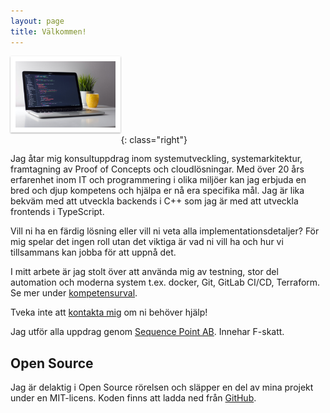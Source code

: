 ```yaml
---
layout: page
title: Välkommen!
---
```


<style>
h1, h2, h3, h4, h5, h6 {
	clear: both;
}

img {
	box-sizing: border-box;
	margin-bottom: 1rem;
	border: 0.5rem solid white;
	box-shadow: 0 1px 3px rgba(0,0,0,0.12), 0 1px 2px rgba(0,0,0,0.24);
}

@media(min-width: 40rem) {
	img {
		max-width: 35%;
	}
	img.left {
		float: left;
		margin-right: 1rem;
	}
	img.right {
		float: right;
		margin-left: 1rem;
	}
}
</style>

![Code in progress](/images/code.jpg){: class="right"}

Jag åtar mig konsultuppdrag inom systemutveckling, systemarkitektur,
framtagning av Proof of Concepts och cloudlösningar. Med över 20 års erfarenhet
inom IT och programmering i olika miljöer kan jag erbjuda en bred och djup
kompetens och hjälpa er nå era specifika mål. Jag är lika bekväm med att
utveckla backends i C++ som jag är med att utveckla frontends i TypeScript.

Vill ni ha en färdig lösning eller vill ni veta alla implementationsdetaljer?
För mig spelar det ingen roll utan det viktiga är vad ni vill ha och hur vi
tillsammans kan jobba för att uppnå det.

I mitt arbete är jag stolt över att använda mig av testning, stor del automation och moderna
system t.ex. docker, Git, GitLab CI/CD, Terraform. Se mer under
[kompetensurval](/om/#kompetensurval).

Tveka inte att [kontakta mig](mailto:per.edin@sequence-point.se) om ni behöver
hjälp!

Jag utför alla uppdrag genom [Sequence Point AB](https://sequence-point.se).
Innehar F-skatt.

## Open Source

Jag är delaktig i Open Source rörelsen och släpper en del av mina projekt
under en MIT-licens. Koden finns att ladda ned från
[GitHub](https://github.com/sequence-point).
